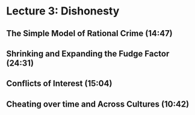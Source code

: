 # Lecture 3: Dishonesty

## The Simple Model of Rational Crime (14:47)

## Shrinking and Expanding the Fudge Factor (24:31)

## Conflicts of Interest (15:04)

## Cheating over time and Across Cultures (10:42)
